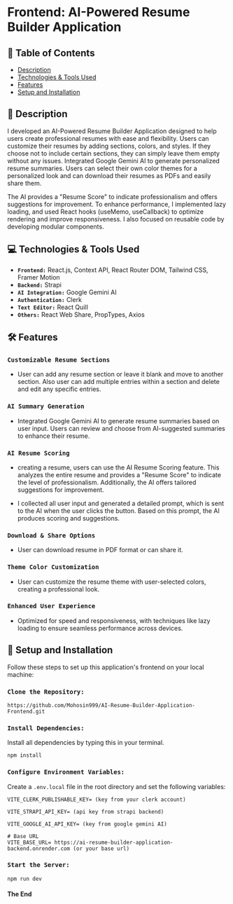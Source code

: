 # Frontend: AI-Powered Resume Builder Application

## 📑 Table of Contents

- [Description](#-description)
- [Technologies & Tools Used](#-technologies--tools-used)
- [Features](#-features)
- [Setup and Installation](#-setup-and-installation)

## 📄 Description

I developed an AI-Powered Resume Builder Application designed to help users create professional resumes with ease and flexibility. Users can customize their resumes by adding sections, colors, and styles. If they choose not to include certain sections, they can simply leave them empty without any issues. Integrated Google Gemini AI to generate personalized resume summaries. Users can select their own color themes for a personalized look and can download their resumes as PDFs and easily share them.

The AI provides a "Resume Score" to indicate professionalism and offers suggestions for improvement. To enhance performance, I implemented lazy loading, and used React hooks (useMemo, useCallback) to optimize rendering and improve responsiveness. I also focused on reusable code by developing modular components.

## 💻 Technologies & Tools Used

- **`Frontend:`** React.js, Context API, React Router DOM, Tailwind CSS, Framer Motion
- **`Backend:`** Strapi
- **`AI Integration:`** Google Gemini AI
- **`Authentication:`** Clerk
- **`Text Editor:`** React Quill
- **`Others:`** React Web Share, PropTypes, Axios

## 🛠 Features

### `Customizable Resume Sections`

- User can add any resume section or leave it blank and move to another section. Also user can add multiple entries within a section and delete and edit any specific entries.

### `AI Summary Generation`

- Integrated Google Gemini AI to generate resume summaries based on user input. Users can review and choose from AI-suggested summaries to enhance their resume.

### `AI Resume Scoring`

- creating a resume, users can use the AI Resume Scoring feature. This analyzes the entire resume and provides a "Resume Score" to indicate the level of professionalism. Additionally, the AI offers tailored suggestions for improvement.

- I collected all user input and generated a detailed prompt, which is sent to the AI when the user clicks the button. Based on this prompt, the AI produces scoring and suggestions.

### `Download & Share Options`

- User can download resume in PDF format or can share it.

### `Theme Color Customization`

- User can customize the resume theme with user-selected colors, creating a professional look.

### `Enhanced User Experience`

- Optimized for speed and responsiveness, with techniques like lazy loading to ensure seamless performance across devices.

## 🚀 Setup and Installation

Follow these steps to set up this application's frontend on your local machine:

### `Clone the Repository:`

```
https://github.com/Mohosin999/AI-Resume-Builder-Application-Frontend.git
```

### `Install Dependencies:`

Install all dependencies by typing this in your terminal.

```
npm install
```

### `Configure Environment Variables:`

Create a `.env.local` file in the root directory and set the following variables:

```
VITE_CLERK_PUBLISHABLE_KEY= (key from your clerk account)

VITE_STRAPI_API_KEY= (api key from strapi backend)

VITE_GOOGLE_AI_API_KEY= (key from google gemini AI)

# Base URL
VITE_BASE_URL= https://ai-resume-builder-application-backend.onrender.com (or your base url)
```

### `Start the Server:`

```
npm run dev
```

#### The End

